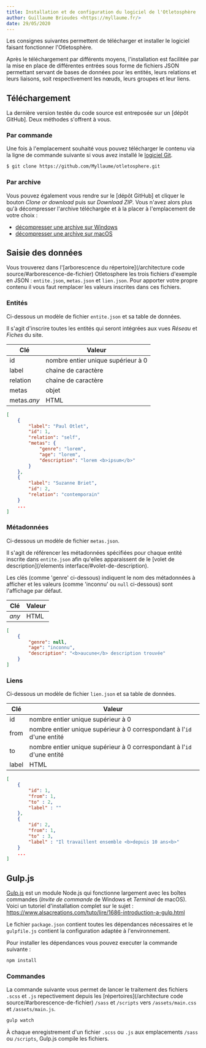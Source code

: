 ```yaml
---
title: Installation et de configuration du logiciel de l'Otletosphère
author: Guillaume Brioudes <https://myllaume.fr/>
date: 29/05/2020
---
```


Les consignes suivantes permettent de télécharger et installer le logiciel faisant fonctionner l'Otletosphère.

Après le téléchargement par différents moyens, l'installation est facilitée par la mise en place de différentes entrées sous forme de fichiers JSON permettant servant de bases de données pour les entités, leurs relations et leurs liaisons, soit respectivement les nœuds, leurs groupes et leur liens.

## Téléchargement

La dernière version testée du code source est entreposée sur un [dépôt GitHub]. Deux méthodes s'offrent à vous.

### Par commande

Une fois à l'emplacement souhaité vous pouvez télécharger le contenu via la ligne de commande suivante si vous avez installé le [logiciel Git](https://git-scm.com/).

```bash
$ git clone https://github.com/Myllaume/otletosphere.git
```

### Par archive

Vous pouvez également vous rendre sur le [dépôt GitHub] et cliquer le bouton *Clone or download* puis sur *Download ZIP*. Vous n'avez alors plus qu'à décompresser l'archive téléchargée et à la placer à l'emplacement de votre choix :

- [décompresser une archive sur Windows](https://support.microsoft.com/fr-fr/help/14200/windows-compress-uncompress-zip-files)
- [décompresser une archive sur macOS](https://support.apple.com/fr-fr/guide/mac-help/mchlp2528/mac)

## Saisie des données

Vous trouverez dans l'[arborescence du répertoire](/architecture code source/#arborescence-de-fichier) Otletosphere les trois fichiers d'exemple en JSON : `entite.json`, `metas.json` et `lien.json`. Pour apporter votre propre contenu il vous faut remplacer les valeurs inscrites dans ces fichiers.

### Entités

Ci-dessous un modèle de fichier `entite.json` et sa table de données.

Il s'agit d'inscrire toutes les entités qui seront intégrées aux vues *Réseau* et *Fiches* du site.

| Clé         | Valeur                             |
| ----------- | ---------------------------------- |
| id          | nombre entier unique supérieur à 0 |
| label       | chaine de caractère                |
| relation    | chaine de caractère                |
| metas       | objet                              |
| metas.*any* | HTML                               |

```json
[
    {
        "label": "Paul Otlet",
        "id": 1,
        "relation": "self",
		"metas": {
			"genre": "lorem",
            "age": "lorem",
            "description": "lorem <b>ipsum</b>"
		}
    },
    {
        "label": "Suzanne Briet",
        "id": 2,
        "relation": "contemporain"
    }
    ...
]
```

### Métadonnées

Ci-dessous un modèle de fichier `metas.json`.

Il s'agit de référencer les métadonnées spécifiées pour chaque entité inscrite dans `entite.json` afin qu'elles apparaissent de le [volet de description](/elements interface/#volet-de-description).

Les clés (comme 'genre' ci-dessous) indiquent le nom des métadonnées à afficher et les valeurs (comme 'inconnu' ou `null` ci-dessous) sont l'affichage par défaut.

| Clé   | Valeur |
| ----- | ------ |
| *any* | HTML   |

```json
[
    {
		"genre": null,
		"age": "inconnu",
		"description": "<b>aucune</b> description trouvée"
    }
]
```

### Liens

Ci-dessous un modèle de fichier `lien.json` et sa table de données.

| Clé   | Valeur                                                       |
| ----- | ------------------------------------------------------------ |
| id    | nombre entier unique supérieur à 0                           |
| from  | nombre entier unique supérieur à 0 correspondant à l'`id` d'une entité |
| to    | nombre entier unique supérieur à 0 correspondant à l'`id` d'une entité |
| label | HTML                                                         |

```json
[
    {
        "id": 1,
        "from": 1,
        "to" : 2,
        "label" : ""
    },
    {
        "id": 2,
        "from": 1,
        "to" : 3,
        "label" : "Il travaillent ensemble <b>depuis 10 ans<b>"
    }
    ...
]
```

## Gulp.js

[Gulp.js](https://gulpjs.com/) est un module Node.js qui fonctionne largement avec les boîtes commandes (*Invite de commande* de Windows et *Terminal* de macOS). Voici un tutoriel d'installation complet sur le sujet : https://www.alsacreations.com/tuto/lire/1686-introduction-a-gulp.html

Le fichier `package.json` contient toutes les dépendances nécessaires et le `gulpfile.js` contient la configuration adaptée à l'environnement.

Pour installer les dépendances vous pouvez executer la commande suivante :

```bash
npm install
```

### Commandes

La commande suivante vous permet de lancer le traitement des fichiers `.scss` et `.js` repectivement depuis les [répertoires](/architecture code source/#arborescence-de-fichier) `/sass` et `/scripts` vers `/assets/main.css` et `/assets/main.js`.

```bash
gulp watch
```

À chaque enregistrement d'un fichier `.scss` ou `.js` aux emplacements `/sass` ou `/scripts`, Gulp.js compile les fichiers.